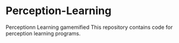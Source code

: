 # Perception-Learning
Perceptionn Learning gamemified
This repository contains code for perception learning programs.

